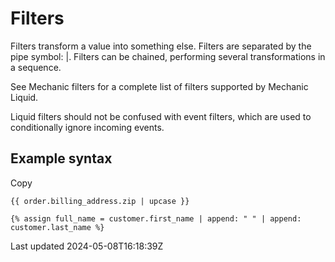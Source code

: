 # Filters

Filters transform a value into something else. Filters are separated by the pipe symbol: |. Filters can be chained, performing several transformations in a sequence.

See Mechanic filters for a complete list of filters supported by Mechanic Liquid.

Liquid filters should not be confused with event filters, which are used to conditionally ignore incoming events.

## Example syntax

Copy

    {{ order.billing_address.zip | upcase }}
    
    {% assign full_name = customer.first_name | append: " " | append: customer.last_name %}

Last updated 2024-05-08T16:18:39Z